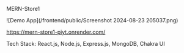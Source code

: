 MERN-Store1

![Demo App](/frontend/public/Screenshot 2024-08-23 205037.png)

https://mern-store1-piyt.onrender.com/

Tech Stack: React.js, Node.js, Express.js, MongoDB, Chakra UI
